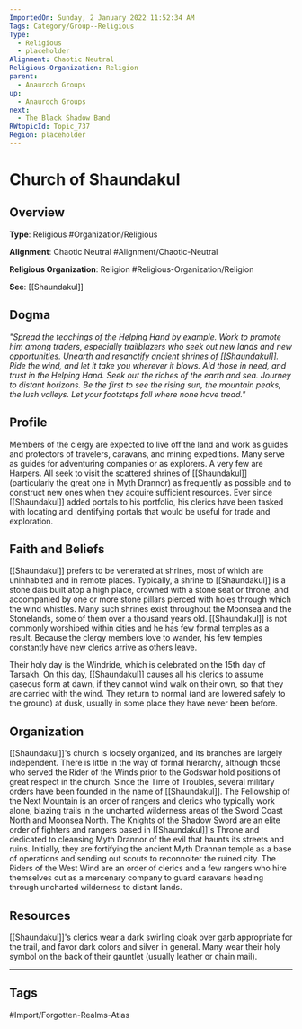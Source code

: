```yaml
---
ImportedOn: Sunday, 2 January 2022 11:52:34 AM
Tags: Category/Group--Religious
Type:
  - Religious
  - placeholder
Alignment: Chaotic Neutral
Religious-Organization: Religion
parent:
  - Anauroch Groups
up:
  - Anauroch Groups
next:
  - The Black Shadow Band
RWtopicId: Topic_737
Region: placeholder
---
```

# Church of Shaundakul
## Overview
**Type**: Religious
#Organization/Religious

**Alignment**: Chaotic Neutral
#Alignment/Chaotic-Neutral

**Religious Organization**: Religion
#Religious-Organization/Religion

**See**: [[Shaundakul]]

## Dogma
*"Spread the teachings of the Helping Hand by example. Work to promote him among traders, especially trailblazers who seek out new lands and new opportunities. Unearth and resanctify ancient shrines of [[Shaundakul]]. Ride the wind, and let it take you wherever it blows. Aid those in need, and trust in the Helping Hand. Seek out the riches of the earth and sea. Journey to distant horizons. Be the first to see the rising sun, the mountain peaks, the lush valleys. Let your footsteps fall where none have tread."*

## Profile
Members of the clergy are expected to live off the land and work as guides and protectors of travelers, caravans, and mining expeditions. Many serve as guides for adventuring companies or as explorers. A very few are Harpers. All seek to visit the scattered shrines of [[Shaundakul]] (particularly the great one in Myth Drannor) as frequently as possible and to construct new ones when they acquire sufficient resources. Ever since [[Shaundakul]] added portals to his portfolio, his clerics have been tasked with locating and identifying portals that would be useful for trade and exploration.

## Faith and Beliefs
[[Shaundakul]] prefers to be venerated at shrines, most of which are uninhabited and in remote places. Typically, a shrine to [[Shaundakul]] is a stone dais built atop a high place, crowned with a stone seat or throne, and accompanied by one or more stone pillars pierced with holes through which the wind whistles. Many such shrines exist throughout the Moonsea and the Stonelands, some of them over a thousand years old. [[Shaundakul]] is not commonly worshiped within cities and he has few formal temples as a result. Because the clergy members love to wander, his few temples constantly have new clerics arrive as others leave.

Their holy day is the Windride, which is celebrated on the 15th day of Tarsakh. On this day, [[Shaundakul]] causes all his clerics to assume gaseous form at dawn, if they cannot wind walk on their own, so that they are carried with the wind. They return to normal (and are lowered safely to the ground) at dusk, usually in some place they have never been before.

## Organization
[[Shaundakul]]'s church is loosely organized, and its branches are largely independent. There is little in the way of formal hierarchy, although those who served the Rider of the Winds prior to the Godswar hold positions of great respect in the church. Since the Time of Troubles, several military orders have been founded in the name of [[Shaundakul]]. The Fellowship of the Next Mountain is an order of rangers and clerics who typically work alone, blazing trails in the uncharted wilderness areas of the Sword Coast North and Moonsea North. The Knights of the Shadow Sword are an elite order of fighters and rangers based in [[Shaundakul]]'s Throne and dedicated to cleansing Myth Drannor of the evil that haunts its streets and ruins. Initially, they are fortifying the ancient Myth Drannan temple as a base of operations and sending out scouts to reconnoiter the ruined city. The Riders of the West Wind are an order of clerics and a few rangers who hire themselves out as a mercenary company to guard caravans heading through uncharted wilderness to distant lands.

## Resources
[[Shaundakul]]'s clerics wear a dark swirling cloak over garb appropriate for the trail, and favor dark colors and silver in general. Many wear their holy symbol on the back of their gauntlet (usually leather or chain mail).


---
## Tags
#Import/Forgotten-Realms-Atlas

